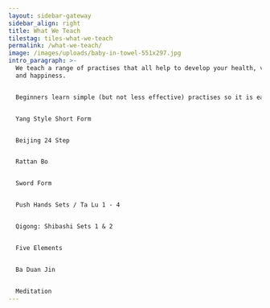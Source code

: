```yaml
---
layout: sidebar-gateway
sidebar_align: right
title: What We Teach
tilestag: tiles-what-we-teach
permalink: /what-we-teach/
image: /images/uploads/baby-in-towel-551x297.jpg
intro_paragraph: >-
  We teach a range of practises that all help to develop your health, vitality
  and happiness.


  Beginners learn simple (but not less effective) practises so it is easy to get started, longer term students develop and learn more techniques but the goal is the same, health, vitality and improved spiritual well being.


  Yang Style Short Form


  Beijing 24 Step


  Rattan Bo 


  Sword Form


  Push Hands Sets / Ta Lu 1 - 4


  Qigong: Shibashi Sets 1 & 2


  Five Elements


  Ba Duan Jin


  Meditation
---
```

